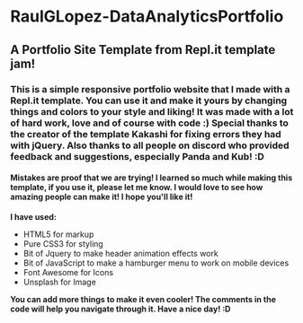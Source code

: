 # **RaulGLopez-DataAnalyticsPortfolio**
## **A Portfolio Site Template from Repl.it template jam!**

### This is a simple responsive portfolio website that I made with a Repl.it template. You can use it and make it yours by changing things and colors to your style and liking! It was made with a lot of hard work, love and of course with code :) Special thanks to the creator of the template Kakashi for fixing errors they had with jQuery. Also thanks to all people on discord who provided feedback and suggestions, especially Panda and Kub! :D

#### **Mistakes are proof that we are trying!** I learned so much while making this template, if you use it, please let me know. I would love to see how amazing people can make it! I hope you'll like it!

**I have used:**

* HTML5 for markup
* Pure CSS3 for styling
* Bit of Jquery to make header animation effects work
* Bit of JavaScript to make a hamburger menu to work on mobile devices
* Font Awesome for Icons
* Unsplash for Image


**You can add more things to make it even cooler! The comments in the code will help you navigate through it. Have a nice day! :D**

